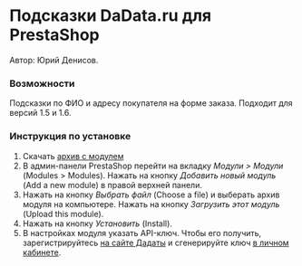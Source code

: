 # Подсказки DaData.ru для PrestaShop

Автор: Юрий Денисов.

### Возможности

Подсказки по ФИО и адресу покупателя на форме заказа. Подходит для версий 1.5 и 1.6.

### Инструкция по установке

1. Скачать [архив с модулем](https://github.com/hflabs/suggestions-prestashop/archive/1.6.zip)
2. В админ-панели PrestaShop перейти на вкладку *Модули > Модули* (Modules > Modules). Нажать на кнопку *Добавить новый модуль* (Add a new module) в правой верхней панели.
2. Нажать на кнопку *Выбрать файл* (Choose a file) и выберать архив модуля на компьютере. Нажать на кнопку *Загрузить этот модуль* (Upload this module).
3. Нажать на кнопку *Установить* (Install).
4. В настройках модуля указать API-ключ. Чтобы его получить, зарегистрируйтесь [на сайте Дадаты](https://dadata.ru/#registration_popup) и сгенерируйте ключ [в личном кабинете](https://dadata.ru/profile/#info).
